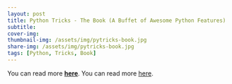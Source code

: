 ```yaml
---
layout: post
title: Python Tricks - The Book (A Buffet of Awesome Python Features)
subtitle: 
cover-img: 
thumbnail-img: /assets/img/pytricks-book.jpg
share-img: /assets/img/pytricks-book.jpg
tags: [Python, Tricks, Book]
---
```

You can read more [**here**](https://realpython.com/products/python-tricks-book/).
You can read more [here](https://realpython.com/products/python-tricks-book/).



